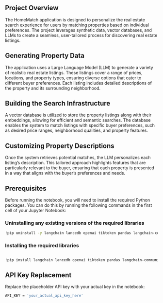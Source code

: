 ## Project Overview

The HomeMatch application is designed to personalize the real estate search experience for users by matching properties based on individual preferences. The project leverages synthetic data, vector databases, and LLMs to create a seamless, user-tailored process for discovering real estate listings.

## Generating Property Data

The application uses a Large Language Model (LLM) to generate a variety of realistic real estate listings. These listings cover a range of prices, locations, and property types, ensuring diverse options that cater to different buyer preferences. Each listing includes detailed descriptions of the property and its surrounding neighborhood.

## Building the Search Infrastructure

A vector database is utilized to store the property listings along with their embeddings, allowing for efficient and semantic searches. The database enables the system to match listings with specific buyer preferences, such as desired price ranges, neighborhood qualities, and property features.

## Customizing Property Descriptions

Once the system retrieves potential matches, the LLM personalizes each listing’s description. This tailored approach highlights features that are particularly relevant to the buyer, ensuring that each property is presented in a way that aligns with the buyer’s preferences and needs.

## Prerequisites

Before running the notebook, you will need to install the required Python packages. You can do this by running the following commands in the first cell of your Jupyter Notebook:

### Uninstalling any existing versions of the required libraries

```bash
!pip uninstall -y langchain lancedb openai tiktoken pandas langchain-community langchain-core
```

### Installing the required libraries

```bash

!pip install langchain lancedb openai tiktoken pandas langchain-community langchain-core
```

## API Key Replacement

Replace the placeholder API key with your actual key in the notebook:

```bash
API_KEY = 'your_actual_api_key_here'
```
